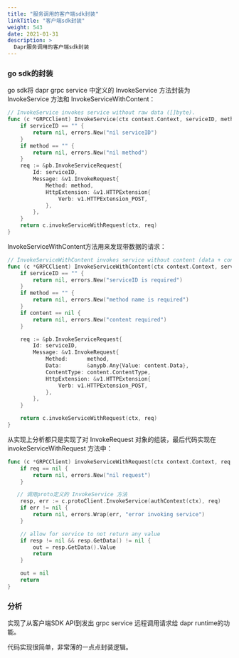 ```yaml
---
title: "服务调用的客户端sdk封装"
linkTitle: "客户端sdk封装"
weight: 543
date: 2021-01-31
description: >
  Dapr服务调用的客户端sdk封装
---
```



### go sdk的封装

go sdk将 dapr grpc service 中定义的 InvokeService 方法封装为  InvokeService 方法和 InvokeServiceWithContent：

```go
// InvokeService invokes service without raw data ([]byte).
func (c *GRPCClient) InvokeService(ctx context.Context, serviceID, method string) (out []byte, err error) {
	if serviceID == "" {
		return nil, errors.New("nil serviceID")
	}
	if method == "" {
		return nil, errors.New("nil method")
	}
	req := &pb.InvokeServiceRequest{
		Id: serviceID,
		Message: &v1.InvokeRequest{
			Method: method,
			HttpExtension: &v1.HTTPExtension{
				Verb: v1.HTTPExtension_POST,
			},
		},
	}
	return c.invokeServiceWithRequest(ctx, req)
}
```
InvokeServiceWithContent方法用来发现带数据的请求：

```go
// InvokeServiceWithContent invokes service without content (data + content type).
func (c *GRPCClient) InvokeServiceWithContent(ctx context.Context, serviceID, method string, content *DataContent) (out []byte, err error) {
	if serviceID == "" {
		return nil, errors.New("serviceID is required")
	}
	if method == "" {
		return nil, errors.New("method name is required")
	}
	if content == nil {
		return nil, errors.New("content required")
	}

	req := &pb.InvokeServiceRequest{
		Id: serviceID,
		Message: &v1.InvokeRequest{
			Method:      method,
			Data:        &anypb.Any{Value: content.Data},
			ContentType: content.ContentType,
			HttpExtension: &v1.HTTPExtension{
				Verb: v1.HTTPExtension_POST,
			},
		},
	}

	return c.invokeServiceWithRequest(ctx, req)
}
```

从实现上分析都只是实现了对 InvokeRequest 对象的组装，最后代码实现在 invokeServiceWithRequest 方法中：

```go
func (c *GRPCClient) invokeServiceWithRequest(ctx context.Context, req *pb.InvokeServiceRequest) (out []byte, err error) {
	if req == nil {
		return nil, errors.New("nil request")
	}

   // 调用proto定义的 InvokeService 方法
	resp, err := c.protoClient.InvokeService(authContext(ctx), req)
	if err != nil {
		return nil, errors.Wrap(err, "error invoking service")
	}

	// allow for service to not return any value
	if resp != nil && resp.GetData() != nil {
		out = resp.GetData().Value
		return
	}

	out = nil
	return
}
```

### 分析

实现了从客户端SDK API到发出 grpc service 远程调用请求给 dapr runtime的功能。

代码实现很简单，非常薄的一点点封装逻辑。


